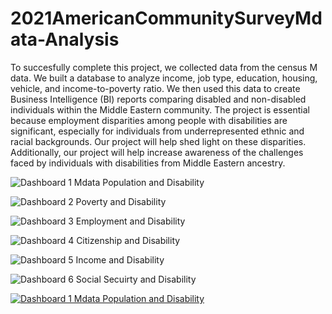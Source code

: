 # 2021AmericanCommunitySurveyMdata-Analysis

To succesfully complete this project, we collected data from the census M data. We built a database to analyze income, job type, education, housing, vehicle, and income-to-poverty ratio. We then used this data to create Business Intelligence (BI) reports comparing disabled and non-disabled individuals within the Middle Eastern community.  The project is essential because employment disparities among people with disabilities are significant, especially for individuals from underrepresented ethnic and racial backgrounds. Our project will help shed light on these disparities.  Additionally, our project will help increase awareness of the challenges faced by individuals with disabilities from Middle Eastern ancestry.



![Dashboard 1 Mdata Population and Disability](https://github.com/juvi-coder/2021AmericanCommunitySurveyMdata-Analysis/assets/100660932/4bdf27b3-bcc2-4527-9e2d-6473478f5c1b)


![Dashboard 2 Poverty and Disability](https://github.com/juvi-coder/2021AmericanCommunitySurveyMdata-Analysis/assets/100660932/c32adeed-7e1b-4570-8323-dc52dc82c5de)


![Dashboard 3 Employment and Disability](https://github.com/juvi-coder/2021AmericanCommunitySurveyMdata-Analysis/assets/100660932/9b2711df-2b53-47ad-9bd7-157454c76718)


![Dashboard 4 Citizenship and Disability ](https://github.com/juvi-coder/2021AmericanCommunitySurveyMdata-Analysis/assets/100660932/1242b6a2-e6fb-4886-8e6f-67b9d47b9a66)



![Dashboard 5 Income and Disability ](https://github.com/juvi-coder/2021AmericanCommunitySurveyMdata-Analysis/assets/100660932/f45970d1-7e79-442b-9013-36a3c8088721)


![Dashboard 6 Social Secuirty and Disability](https://github.com/juvi-coder/2021AmericanCommunitySurveyMdata-Analysis/assets/100660932/2440aea7-7ad0-46ac-ac98-5ae738c6251d)


<div class='tableauPlaceholder' id='viz1684126703285' style='position: relative'><noscript><a href='#'><img alt='Dashboard 1 Mdata Population and Disability ' src='https:&#47;&#47;public.tableau.com&#47;static&#47;images&#47;20&#47;2021AmericanCommunitySurveyDisabilityStudy&#47;Dashboard1MdataPopulationandDisability&#47;1_rss.png' style='border: none' /></a></noscript><object class='tableauViz'  style='display:none;'><param name='host_url' value='https%3A%2F%2Fpublic.tableau.com%2F' /> <param name='embed_code_version' value='3' /> <param name='site_root' value='' /><param name='name' value='2021AmericanCommunitySurveyDisabilityStudy&#47;Dashboard1MdataPopulationandDisability' /><param name='tabs' value='no' /><param name='toolbar' value='yes' /><param name='static_image' value='https:&#47;&#47;public.tableau.com&#47;static&#47;images&#47;20&#47;2021AmericanCommunitySurveyDisabilityStudy&#47;Dashboard1MdataPopulationandDisability&#47;1.png' /> <param name='animate_transition' value='yes' /><param name='display_static_image' value='yes' /><param name='display_spinner' value='yes' /><param name='display_overlay' value='yes' /><param name='display_count' value='yes' /><param name='language' value='en-US' /></object></div>                <script type='text/javascript'>                    var divElement = document.getElementById('viz1684126703285');                    var vizElement = divElement.getElementsByTagName('object')[0];                    if ( divElement.offsetWidth > 800 ) { vizElement.style.width='1200px';vizElement.style.height='1627px';} else if ( divElement.offsetWidth > 500 ) { vizElement.style.width='1200px';vizElement.style.height='1627px';} else { vizElement.style.width='100%';vizElement.style.height='3727px';}                     var scriptElement = document.createElement('script');                    scriptElement.src = 'https://public.tableau.com/javascripts/api/viz_v1.js';                    vizElement.parentNode.insertBefore(scriptElement, vizElement);                </script>
